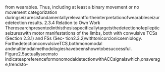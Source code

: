 from wearables. Thus, including at least a binary movement or no movement categorization
duringseizuresisfundamentallyrelevantfortheinterpretationofwearableseizuredetection
results.
2.3.4 Relation to Own Work
Theresearchpresentedinthisthesisspecificallytargetsthedetectionofepilepticseizureswith
motor manifestations of the limbs, both with convulsive TCSs (Section 2.3.1) and FSs (Sec-
tion2.3.2)withtonicorclonicsemiology. ForthedetectionconvulsiveTCS,bothmonomodal
andmultimodalmethodologieshavebeenshowntobesuccessful. Figure2.5actuallyseemsto
indicateapreferenceformonomodaldetectionwithACCsignalswhich,onaverage,trendsto-